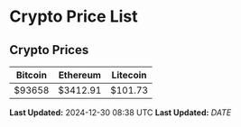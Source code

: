 # Crypto Price List

## Crypto Prices
| Bitcoin | Ethereum | Litecoin |
| ------- | -------- | -------- |
| $93658 | $3412.91 | $101.73 |
**Last Updated:** 2024-12-30 08:38 UTC
**Last Updated:** $DATE$
